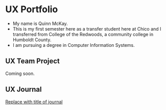 # UX Portfolio

* My name is Quinn McKay. 
* This is my first semester here as a transfer student here at Chico and I transferred from College of the Redwoods, a community college in Humboldt County. 
* I am pursuing a degree in Computer Information Systems. 

## UX Team Project

Coming soon.

## UX Journal

[Replace with title of journal](journal/)
